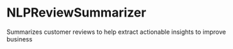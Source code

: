 # NLPReviewSummarizer
Summarizes customer reviews to help extract actionable insights to improve business
